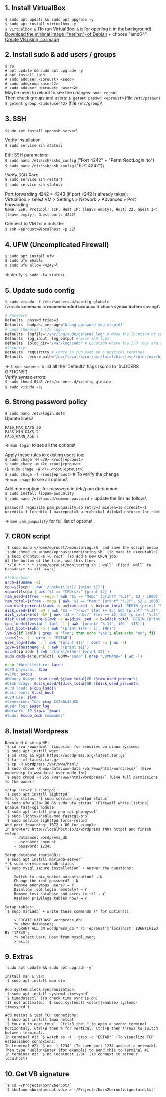 ## 1. Install VirtualBox

`$ sudo apt update && sudo apt upgrade -y`\
`$ sudo apt install virtualbox -y`\
`$ virtualbox &` (To run VirtualBox. `&` is for opening it in the background)\
[Download the minimal image ("netinst") of Debian](https://www.debian.org/distrib/netinst) + choose "amd64"\
[Create VB using iso image]([https://github.com/chlimous/42-born2beroot_guide?tab=readme-ov-file#writing-the-cript](https://github.com/gemartin99/Born2beroot-Tutorial/blob/main/README_EN.md#81--manual-partition))

## 2. Install sudo & add users / groups

`$ su`\
`# apt update && sudo apt upgrade -y`\
`# apt install sudo`\
`# sudo adduser <eproust> <sudo>`\
`# sudo addgroup <user42>`\
`# sudo adduser <eproust> <user42>`\
Maybe need to reboot to see the changes: `sudo reboot`\
Then check groups and users:
`$ getent passwd <eproust>` (file `/etc/passwd`)\
`$ getent group <sudo|user42>` (file `/etc/group`)\
	
## 3. SSH

`$sudo apt install openssh-server`\

Verify installation:\
`$ sudo service ssh status`\

Edit SSH parameters:\
`$ sudo nano /etc/ssh/sshd_config` ("Port 4242" + "PermitRootLogin no")\
`$ sudo nano /etc/ssh/ssh_config` ("Port 4242")\

Verify SSH Port:\
`$ sudo service ssh restart`\
`$ sudo service ssh status`\

Port forwarding 4242 > 4243 (if port 4242 is already taken):\
VirtualBox > select VM > Settings > Network > Advanced > Port Forwarding:\
`Name: SSH, Protocol: TCP, Host IP: (leave empty), Host: 22, Guest IP: (leave empty), Guest port: 4242`\
    
Connect to VM from outside:\
`$ ssh <eproust>@localhost -p 22`\
	
## 4. UFW (Uncomplicated Firewall)
	
`$ sudo apt install ufw`\
`$ sudo ufw enable`\
`$ sudo ufw allow <4242>`\
	
=> Verify: `$ sudo ufw status`\
	
## 5. Update sudo config

`$ sudo visudo -f /etc/sudoers.d/<config_global>`\
(`visudo` command is recommended because it check syntax before saving)\
	
```bash
# Password
Defaults  passwd_tries=3
Defaults  badpass_message="Wrong password you stupid!"
# Logs (General & I/O logs)
Defaults  logfile="/var/log/sudo/general_log" # Move the location of the general log file
Defaults  log_input, log_output # Save I/O logs
Defaults  iolog_dir="/var/log/sudo" # Location where the I/O logs are saved
#Security:
Defaults  requiretty # Force to run sudo on a physical terminal
Defaults  secure_path="/usr/local/sbin:/usr/local/bin:/usr/sbin:/usr/bin:/sbin:/bin:/snap/bin" # Limit the commands run using sudo to this specific folders
```
=> `$ man sudoers` to list all the 'Defaults' flags (scroll to 'SUDOERS OPTIONS')\
Verify syntax errors:\
`$ sudo chmod 0440 /etc/sudoers.d/<config_global>`\
`$ sudo visudo -c`\

## 6. Strong password policy
	
`$ sudo nano /etc/login.defs`\
Update lines:\
```
PASS_MAX_DAYS 30
PASS_MIN_DAYS 2
PASS_WARN_AGE 7
```
=> `man login` to see all the options\

Apply these rules to existing users too:\
`$ sudo chage -M <30> <root|eproust>`\
`$ sudo chage -m <2> <root|eproust>`\
(`$ sudo chage -W <7> <root|eproust>`)\
`$ sudo chage -l <root|eproust>` # To verify the change\
=> `man chage` to see all options\

Add more options for password in /etc/pam.d/common:\
`$ sudo install libpam-pwquality`\
`$ sudo nano /etc/pam.d/common-password` + update the line as follow:\
```
password requisite pam_pwquality.so retry=3 minlen=10 dcredit=-1 ucredit=-1 lcredit=-1 maxrepeat=3 usercheck=1 difok=7 enforce_for_root
```
=> `man pam_pwquality` for full list of options\
	
## 7. CRON script

    `$ sudo nano </home/eproust/>monitoring.sh` and save the script below
    `sudo chmod +x </home/eproust/>monitoring.sh` (to make it executable)
    `$ sudo crontab -e -u root` (To add a new CRON job)
    At the bottom of the file, add this line:
    `*/10 * * * * /home/eproust/monitoring.sh | wall` (Piped `wall` to broadcast to all users)

```bash
#!/bin/bash
arch=$(uname -a)
cpu=$(lscpu | awk '/Socket\(s\)/ {print $2}')
vcpu=$(lscpu | awk '$1 == "CPU(s):" {print $2}')
ram_used=$(free --mega | awk '$1 == "Mem:" {printf "%.2f", $3 / 1000}')
ram_total=$(free --mega | awk '$1 == "Mem:" {printf "%.2f", $2 / 1000}')
ram_used_percent=$(awk -v a=$ram_used -v b=$ram_total 'BEGIN {printf "%.2f", a / b * 100}')
disk_used=$(df -BM | awk '$1 ~ "/dev/" {tot += $3} END {printf "%.2f", tot / 1000}')
disk_total=$(df -BM | awk '$1 ~ "/dev/" {tot += $2} END {printf "%.2f", tot / 1000}')
disk_used_percent=$(awk -v a=$disk_used -v b=$disk_total 'BEGIN {printf "%.2f", a / b * 100}')
cpu_load=$(vmstat | tail -1 | awk '{printf "%.1f", 100 - $15}')
last_boot=$(who -b | awk '{print $(NF - 1), $NF}')
lvm=$(if lsblk | grep -q "lvm"; then echo "yes"; else echo "no"; fi)
tcp=$(ss -t | grep -c "ESTAB")
user_log=$(who -u | awk '{print $1}' | sort -u | wc -l)
ipv4=$(hostname -I | awk '{print $1}')
mac=$(ip addr | awk '/link\/ether/ {print $2}')
sudo_cmds=$(journalctl _COMM="sudo" | grep "COMMAND=" | wc -l)

echo "#Architecture: $arch
#CPU physical: $cpu
#vCPU: $vcpu
#Memory Usage: $ram_used/${ram_total}GB ($ram_used_percent%)
#Disk Usage: $disk_used/${disk_total}GB ($disk_used_percent%)
#CPU load: ${cpu_load}% 
#Last boot: $last_boot
#LVM use: $lvm
#Connexions TCP: $tcp ESTABLISHED
#User log: $user_log
#Network: IP $ipv4 ($mac)
#Sudo: $sudo_cmds commands"
```

## 8. Install Wordpress
	
	Download & setup WP:
	`$ cd /var/www/html` (Location for websites on Linux systems)
	`$ sudo apt install wget`
	`$ cd /tmp && wget https://wordpress.org/latest.tar.gz`
	`$ tar -xf latest.tar.gz`
	`$ cp -R wordpress /var/www/html/`
	`$ sudo chown -R www-data:www-data /var/www/html/wordpress/` (Give ownership to www-data: user made for)
	`$ sudo chmod -R 755 /var/www/html/wordpress/` (Give full permissions to the owner)

	Setup server (Lighttpd):
	`$ sudo apt install lighttpd`
	Verify status: `$ sudo service lighttpd status`
	`$ sudo ufw allow 80 && sudo ufw status` (Firewall white-listing)
	Enable fast-cgi module
	`$ sudo apt install php php-cgi php-mysql`
	`$ sudo lighty-enable-mod fastcgi-php`
	`$ sudo service lighttpd force-reload`
	Add port fowarding: 1672 > 80 for example
	In browser: http://localhost:1672/wordpress (NOT https) and finish setup:
		- database: wordpress_db
		- username: eproust
		- password: 12345
	
	Setup database (MariaDB):
	`$ sudo apt install mariadb-server`
	*`$ sudo service mariadb status`
	`$ sudo mysql_secure_installation` + Answer the questions:
		```
		Switch to unix_socket autentication? → N
		Change the root password? → N
		Remove anonymous users? → Y
		Disallow root login remotely? → Y
		Remove test database and acces to it? → Y
		Reaload privilege tables now? → Y
		```
	Setup tables:
	`$ sudo mariadb` + write these commands (* for optional):
		```
		> CREATE DATABASE wordpress_db;
		*> show databases;
		> GRANT ALL ON wordpress_db.* TO 'eproust'@'localhost' IDENTIFIED BY '12345';
		*> select User, Host from mysql.user;
		> exit;
	
	

## 9. Extras
    
	`sudo apt update && sudo apt upgrade -y`

	Install man & VIM:
	`$ sudo apt install man vim`

	Add system clock syncronization:
	`$ sudo apt install systemd-timesyncd`
	`$ timedatectl` (To check time sync is on)
	(If not activated: `$ sudo systemctl <start|enable> systemd-timesyncd`)

	Add netcat & test TCP connexions:
	`$ sudo apt install tmux netcat`
	`$ tmux # to open tmux`. Ctrl+B then " to open a second terminal horizontaly. Ctrl+B then % for vertical. Ctrl+B then Arrows to switch between terminals.
	In terminal #1: `$ watch ss -t | grep -c "ESTAB"` (To visualize TCP estbalished connexions)
	In terminal #2: `$ nc -l 1234` (To open port 1234 and set a network). Then type "Hello"+Enter (for example) to send this to Terminal #1.
	In terminal #3: `$ nc localhost 1234` (To connext to serveur localhost)

## 10. Get VB signature

	`$ cd ~/Projects/born2beroot/`
	`$ sha1sum <born2beroot.vdi> > ~/Projects/born2beroot/signature.txt`
